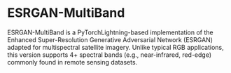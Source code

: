 # ESRGAN-MultiBand
ESRGAN-MultiBand is a PyTorchLightning-based implementation of the Enhanced Super-Resolution Generative Adversarial Network (ESRGAN) adapted for multispectral satellite imagery. Unlike typical RGB applications, this version supports 4+ spectral bands (e.g., near-infrared, red-edge) commonly found in remote sensing datasets.

